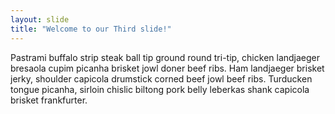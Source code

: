 ```yaml
---
layout: slide
title: "Welcome to our Third slide!"
---
```


Pastrami buffalo strip steak ball tip ground round tri-tip, chicken landjaeger bresaola cupim picanha brisket jowl doner beef ribs. Ham landjaeger brisket jerky, shoulder capicola drumstick corned beef jowl beef ribs. Turducken tongue picanha, sirloin chislic biltong pork belly leberkas shank capicola brisket frankfurter.
